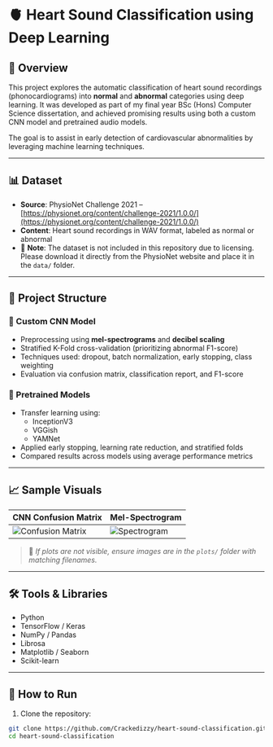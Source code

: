 # 🫀 Heart Sound Classification using Deep Learning

## 📌 Overview

This project explores the automatic classification of heart sound recordings (phonocardiograms) into **normal** and **abnormal** categories using deep learning. It was developed as part of my final year BSc (Hons) Computer Science dissertation, and achieved promising results using both a custom CNN model and pretrained audio models.

The goal is to assist in early detection of cardiovascular abnormalities by leveraging machine learning techniques.

---

## 📊 Dataset

- **Source**: PhysioNet Challenge 2021 – [https://physionet.org/content/challenge-2021/1.0.0/](https://physionet.org/content/challenge-2021/1.0.0/)
- **Content**: Heart sound recordings in WAV format, labeled as normal or abnormal
- 🛑 **Note**: The dataset is not included in this repository due to licensing. Please download it directly from the PhysioNet website and place it in the `data/` folder.

---

## 🧠 Project Structure

### 🔹 Custom CNN Model
- Preprocessing using **mel-spectrograms** and **decibel scaling**
- Stratified K-Fold cross-validation (prioritizing abnormal F1-score)
- Techniques used: dropout, batch normalization, early stopping, class weighting
- Evaluation via confusion matrix, classification report, and F1-score

### 🔹 Pretrained Models
- Transfer learning using:
  - InceptionV3
  - VGGish
  - YAMNet
- Applied early stopping, learning rate reduction, and stratified folds
- Compared results across models using average performance metrics

---

## 📈 Sample Visuals

| CNN Confusion Matrix | Mel-Spectrogram |
|----------------------|-----------------|
| ![Confusion Matrix](plots/cnn_confusion_matrix.png) | ![Spectrogram](plots/example_spectrogram.png) |

> 📝 *If plots are not visible, ensure images are in the `plots/` folder with matching filenames.*

---

## 🛠️ Tools & Libraries

- Python
- TensorFlow / Keras
- NumPy / Pandas
- Librosa
- Matplotlib / Seaborn
- Scikit-learn

---

## 🚀 How to Run

1. Clone the repository:
```bash
git clone https://github.com/Crackedizzy/heart-sound-classification.git
cd heart-sound-classification
